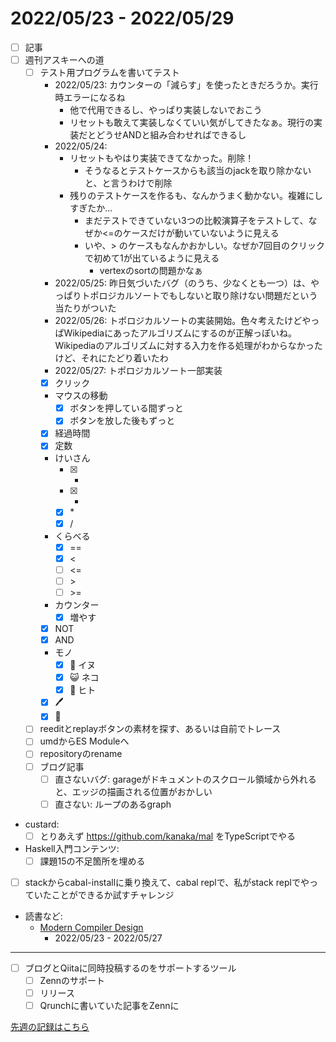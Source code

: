 # 2022/05/23 - 2022/05/29

- [ ] 記事
- [ ] 週刊アスキーへの道
    - [ ] テスト用プログラムを書いてテスト
        - 2022/05/23: カウンターの「減らす」を使ったときだろうか。実行時エラーになるね
            - 他で代用できるし、やっぱり実装しないでおこう
            - リセットも敢えて実装しなくていい気がしてきたなぁ。現行の実装だとどうせANDと組み合わせればできるし
        - 2022/05/24:
            - リセットもやはり実装できてなかった。削除！
                - そうなるとテストケースからも該当のjackを取り除かないと、と言うわけで削除
            - 残りのテストケースを作るも、なんかうまく動かない。複雑にしすぎたか...
                - まだテストできていない3つの比較演算子をテストして、なぜか\<=のケースだけが動いていないように見える
                - いや、\> のケースもなんかおかしい。なぜか7回目のクリックで初めて1が出ているように見える
                    - vertexのsortの問題かなぁ
        - 2022/05/25: 昨日気づいたバグ（のうち、少なくとも一つ）は、やっぱりトポロジカルソートでもしないと取り除けない問題だという当たりがついた
        - 2022/05/26: トポロジカルソートの実装開始。色々考えたけどやっぱWikipediaにあったアルゴリズムにするのが正解っぽいね。Wikipediaのアルゴリズムに対する入力を作る処理がわからなかったけど、それにたどり着いたわ
        - 2022/05/27: トポロジカルソート一部実装
        - [x] クリック
        - マウスの移動
            - [x] ボタンを押している間ずっと
            - [x] ボタンを放した後もずっと
        - [x] 経過時間
        - [x] 定数
        - けいさん
            - [x] +
            - [x] -
            - [x] \*
            - [x] /
        - くらべる
            - [x] ==
            - [x] \<
            - [ ] \<=
            - [ ] \>
            - [ ] \>=
        - カウンター
            - [x] 増やす
        - [x] NOT
        - [x] AND
        - モノ
            - [x] 🐶 イヌ
            - [x] 😺 ネコ
            - [x] 🙂 ヒト
        - [x] 🖊
        - [x] 🔁
    - [ ] reeditとreplayボタンの素材を探す、あるいは自前でトレース
    - [ ] umdからES Moduleへ
    - [ ] repositoryのrename
    - [ ] ブログ記事
        - [ ] 直さないバグ: garageがドキュメントのスクロール領域から外れると、エッジの描画される位置がおかしい
        - [ ] 直さない: ループのあるgraph
- custard:
    - [ ] とりあえず <https://github.com/kanaka/mal> をTypeScriptでやる
- Haskell入門コンテンツ:
    - [ ] 課題15の不足箇所を埋める
- [ ] stackからcabal-installに乗り換えて、cabal replで、私がstack replでやっていたことができるか試すチャレンジ
- 読書など:
    - [Modern Compiler Design](https://www.springer.com/jp/book/9781461446989)
        - 2022/05/23 - 2022/05/27

------

- [ ] ブログとQiitaに同時投稿するのをサポートするツール
    - [ ] Zennのサポート
    - [ ] リリース
    - [ ] Qrunchに書いていた記事をZennに

[先週の記録はこちら](https://github.com/igrep/daily-commits/blob/2a8c4902fff1f7bba3938f327e0c9170b55d5404/yesterday.md)
